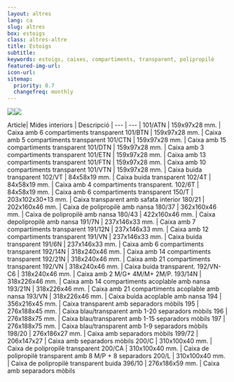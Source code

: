 ```yaml
---
layout: altres
lang: ca
slug: altres
box: estoigs
class: altres-altre
title: Estoigs
subtitle:
keywords: estoigs, caixes, compartiments, transparent, polipropilè
featured-img-url:
icon-url: 
sitemap:
  priority: 0.7
  changefreq: monthly
--- 
```


 	
<p class="text-center"><img src="{{ site.base_url }}/assets/img/01-thumbnail-box-fort-altres-estoigs-101-perline.jpg"><img src="{{ site.base_url }}/assets/img/01-thumbnail-box-fort-altres-estoigs-180-43-blau.jpg"></p>
 
 Article| Mides interiors | Descripció | 
--- | --- |
101/ATN | 159x97x28 mm. | Caixa amb 6 compartiments transparent
101/BTN | 159x97x28 mm. | Caixa amb 5 compartiments transparent
101/CTN | 159x97x28 mm. | Caixa amb 15 compartiments transparent
101/DTN | 159x97x28 mm. | Caixa amb 3 compartiments transparent
101/ETN | 159x97x28 mm. | Caixa amb 13 compartiments transparent
101/FTN | 159x97x28 mm. | Caixa amb 10 compartiments transparent
101/VTN | 159x97x28 mm. | Caixa buida transparent
102/VT | 84x58x19 mm. | Caixa buida transparent
102/4T | 84x58x19 mm. | Caixa amb 4 compartiments transparent.
102/6T | 84x58x19 mm. | Caixa amb 6 compartiments transparent
150/T | 203x102x30+13 mm. | Caixa transparent amb safata interior
180/21 | 202x160x46 mm. | Caixa de polipropilè amb nansa
180/37 | 362x160x46 mm. | Caixa de polipropilè amb nansa
180/43 | 422x160x46 mm. | Caixa depolipropilè amb nansa
191/7N | 237x146x33 mm. | Caixa amb 7 compartiments transparent
191/12N | 237x146x33 mm. | Caixa amb 12 compartiments transparent
191/VN | 237x146x33 mm. | Caixa buida transparent
191/6N | 237x146x33 mm. | Caixa amb 6 compartiments transparent
192/14N | 318x240x46 mm. | Caixa amb 14 compartiments transparent
192/21N | 318x240x46 mm. | Caixa amb 21 compartiments transparent
192/VN | 318x240x46 mm. | Caixa buida transparent.
192/VN-C6 | 318x240x46 mm. | Caixa amb 2 M/G+ 4M/M+ 2M/P.
193/14N | 318x226x46 mm. | Caixa amb 14 compartiments acoplable amb nansa
193/21N | 318x226x46 mm. | Caixa amb 21 compartiments acoplable amb nansa
193/VN | 318x226x46 mm. | Caixa buida acoplable amb nansa
194 | 356x216x45 mm. | Caixa transparent amb separadors mòbils
195 | 276x188x45 mm. | Caixa blau/transparent amb 1-20 separadors mòbils
196 | 276x188x75 mm. | Caixa blau/transparent amb 1-15 separadors mòbils
197 | 276x188x75 mm. | Caixa blau/transparent amb 1-9 separadors mòbils
198/20 | 276x186x27 mm. | Caixa amb separadors mòbils
199/72 | 206x147x27 | Caixa amb separadors mòbils
200/C | 310x100x40 mm. | Caixa de polipropilè transparent
200/CA | 310x100x40 mm. | Caixa de polipropilè transparent amb 8 M/P + 8 separadors
200/L | 310x100x40 mm. | Caixa de polipropilè transparent buida
396/10 | 276x186x59 mm. | Caixa amb separadors mòbils
